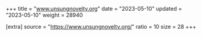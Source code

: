 +++
title = "www.unsungnovelty.org"
date = "2023-05-10"
updated = "2023-05-10"
weight = 28940

[extra]
source = "https://www.unsungnovelty.org/"
ratio = 10
size = 28
+++
